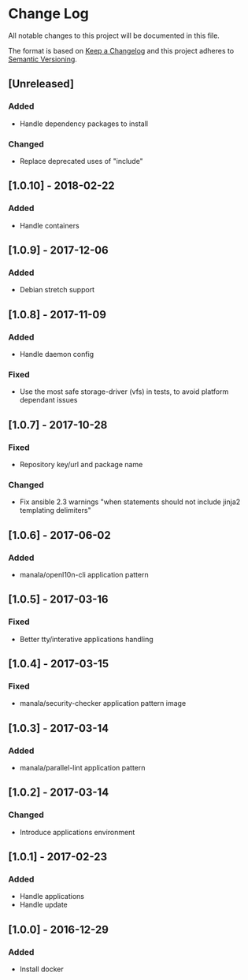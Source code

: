 # Change Log
All notable changes to this project will be documented in this file.

The format is based on [Keep a Changelog](http://keepachangelog.com/)
and this project adheres to [Semantic Versioning](http://semver.org/).

## [Unreleased]
### Added
- Handle dependency packages to install

### Changed
- Replace deprecated uses of "include"

## [1.0.10] - 2018-02-22
### Added
- Handle containers

## [1.0.9] - 2017-12-06
### Added
- Debian stretch support

## [1.0.8] - 2017-11-09
### Added
- Handle daemon config

### Fixed
- Use the most safe storage-driver (vfs) in tests, to avoid platform dependant issues

## [1.0.7] - 2017-10-28
### Fixed
- Repository key/url and package name

### Changed
- Fix ansible 2.3 warnings "when statements should not include jinja2 templating delimiters"

## [1.0.6] - 2017-06-02
### Added
- manala/openl10n-cli application pattern

## [1.0.5] - 2017-03-16
### Fixed
- Better tty/interative applications handling

## [1.0.4] - 2017-03-15
### Fixed
- manala/security-checker application pattern image

## [1.0.3] - 2017-03-14
### Added
- manala/parallel-lint application pattern

## [1.0.2] - 2017-03-14
### Changed
- Introduce applications environment

## [1.0.1] - 2017-02-23
### Added
- Handle applications
- Handle update

## [1.0.0] - 2016-12-29
### Added
- Install docker
